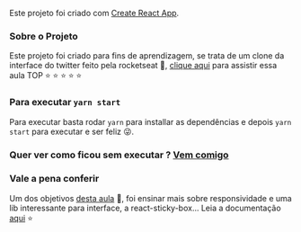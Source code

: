 Este projeto foi criado com [Create React App](https://github.com/facebook/create-react-app).


### Sobre o Projeto

Este projeto foi criado para fins de aprendizagem, se trata de um clone da interface do twitter feito pela rocketseat :rocket:, [clique aqui](https://www.youtube.com/watch?v=K-8z_4xvT3o)
para assistir essa aula TOP :star: :star: :star: :star: :star:


### Para executar `yarn start`

Para executar basta rodar `yarn` para installar as dependências e depois `yarn start` para executar e ser feliz :stuck_out_tongue_winking_eye:.

### Quer ver como ficou sem executar ? [Vem comigo](https://twitter-clone-responsive.netlify.app/)

### Vale a pena conferir

 Um dos objetivos [desta aula](https://www.youtube.com/watch?v=K-8z_4xvT3o) :rocket:, foi ensinar mais sobre responsividade e uma lib interessante 
 para interface, a react-sticky-box... Leia a documentação [aqui](https://react-sticky-box.codecks.io/) :star:
